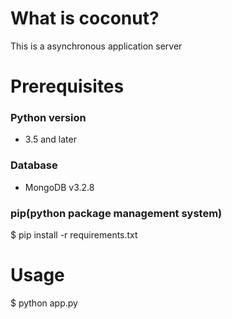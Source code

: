 # What is coconut?
This is a asynchronous application server

# Prerequisites

### Python version
- 3.5 and later

### Database
- MongoDB v3.2.8

### pip(python package management system)
$ pip install -r requirements.txt

# Usage
$ python app.py
